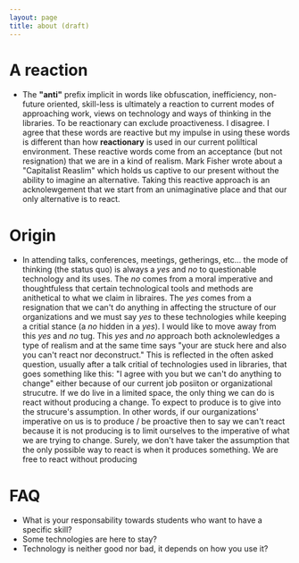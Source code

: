 ```yaml
---
layout: page
title: about (draft)
---
```


# A reaction

- The **"anti"** prefix implicit in words like obfuscation, inefficiency, non-future oriented, skill-less is ultimately a reaction to current modes of approaching work, views on technology and ways of thinking in the libraries. To be reactionary can exclude proactiveness. I disagree. I agree that these words are reactive but my impulse in using these words is different than how **reactionary** is used in our current poliltical environment. These reactive words come from an acceptance (but not resignation) that we are in a kind of realism. Mark Fisher wrote about a "Capitalist Reaslim" which holds us captive to our present without the ability to imagine an alternative. Taking this reactive approach is an acknolewgement that we start from an unimaginative place and that our only alternative is to react.

# Origin

- In attending talks, conferences, meetings, getherings, etc... the mode of thinking (the status quo) is always a *yes* and *no* to questionable technology and its uses. The *no* comes from a moral imperative and thoughtfuless that certain technological tools and methods are anithetical to what we claim in libraires. The *yes* comes from a resignation that we can't do anything in affecting the structure of our organizations and we must say *yes* to these technologies while keeping a critial stance (a *no* hidden in a *yes*). I would like to move away from this *yes* and *no* tug. This *yes* and *no* approach both acknolewledges a type of realism and at the same time says "your are stuck here and also you can't react nor deconstruct." This is reflected in the often asked question, usually after a talk critial of technologies used in libraries, that goes something like this: "I agree with you but we can't do anything to change" either because of our current job posiiton or organizational strucutre. If we do live in a limited space, the only thing we can do is react without producing a change. To expect to produce is to give into the strucure's assumption. In other words, if our ourganizations' imperative on us is to produce / be proactive then to say we can't react because it is not producing is to limit ourselves to the imperative of what we are trying to change. Surely, we don't have taker the assumption that the only possible way to react is when it produces something. We are free to react without producing

# FAQ

- What is your responsability towards students who want to have a specific skill?
- Some technologies are here to stay?
- Technology is neither good nor bad, it depends on how you use it?
  

